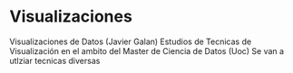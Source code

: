 # Visualizaciones
Visualizaciones de Datos (Javier Galan)
Estudios de Tecnicas de Visualización en el ambito del Master de Ciencia de Datos (Uoc)
Se van a utlziar tecnicas diversas
